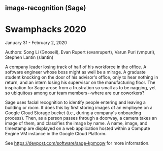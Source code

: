 ## image-recognition (Sage)
# Swamphacks 2020
January 31 - February 2, 2020

Authors: Song Li (Gnoseil), Evan Rupert (evanrupert), Varun Puri (vmpuri), Stephen Lantin (slantin)

A company leader losing track of half of his workforce in the office. A software engineer whose boss might as well be a mirage. A graduate student knocking on the door of his advisor's office, only to hear nothing in return, and an intern losing his supervisor on the manufacturing floor. The inspiration for Sage arose from a frustration so small as to be nagging, yet so ubiquitous among our team members--where are our coworkers?

Sage uses facial recognition to identify people entering and leaving a building or room. It does this by first storing images of an employee on a Google Cloud Storage bucket (i.e., during a company's onboarding process). Then, as a person passes through a doorway, a camera takes an image of them, and classifies the image by name. A name, image, and timestamp are displayed on a web application hosted within a Compute Engine VM instance in the Google Cloud Platform.

See https://devpost.com/software/sage-kpmcgw for more information.
